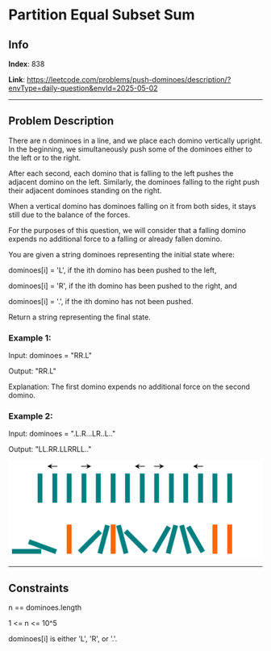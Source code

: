 # Partition Equal Subset Sum

## Info
**Index**: 838

**Link**: https://leetcode.com/problems/push-dominoes/description/?envType=daily-question&envId=2025-05-02

---

## Problem Description
There are n dominoes in a line, and we place each domino vertically upright. In the beginning, we simultaneously push some of the dominoes either to the left or to the right.

After each second, each domino that is falling to the left pushes the adjacent domino on the left. Similarly, the dominoes falling to the right push their adjacent dominoes standing on the right.

When a vertical domino has dominoes falling on it from both sides, it stays still due to the balance of the forces.

For the purposes of this question, we will consider that a falling domino expends no additional force to a falling or already fallen domino.

You are given a string dominoes representing the initial state where:

dominoes[i] = 'L', if the ith domino has been pushed to the left,

dominoes[i] = 'R', if the ith domino has been pushed to the right, and

dominoes[i] = '.', if the ith domino has not been pushed.

Return a string representing the final state.

### Example 1:

Input: dominoes = "RR.L"

Output: "RR.L"

Explanation: The first domino expends no additional force on the second domino.

### Example 2:

Input: dominoes = ".L.R...LR..L.."

Output: "LL.RR.LLRRLL.."

![Example-2](./domino.png)

---

## Constraints

n == dominoes.length

1 <= n <= 10^5

dominoes[i] is either 'L', 'R', or '.'.